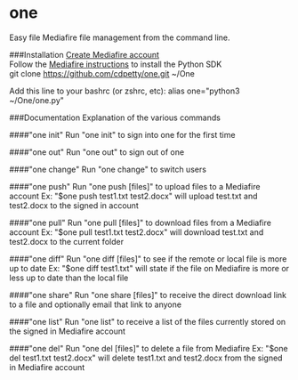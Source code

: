 one
===

Easy file Mediafire file management from the command line.

###Installation
[Create Mediafire account](https://www.mediafire.com/ssl_login.php)  
Follow the [Mediafire instructions](https://github.com/roman-yepishev/mediafire-python-open-sdk) to install the Python SDK  
git clone https://github.com/cdpetty/one.git ~/One

Add this line to your bashrc (or zshrc, etc):
alias one="python3 ~/One/one.py"

###Documentation
Explanation of the various commands

####"one init"
Run "one init" to sign into one for the first time

####"one out"
Run "one out" to sign out of one

####"one change"
Run "one change" to switch users

####"one push"
Run "one push [files]" to upload files to a Mediafire account
Ex: "$one push test1.txt test2.docx" will upload test.txt and test2.docx to the signed in account

####"one pull"
Run "one pull [files]" to download files from a Mediafire account
Ex: "$one pull test1.txt test2.docx" will download test.txt and test2.docx to the current folder

####"one diff"
Run "one diff [files]" to see if the remote or local file is more up to date
Ex: "$one diff test1.txt" will state if the file on Mediafire is more or less up to date than the local file

####"one share"
Run "one share [files]" to receive the direct download link to a file and optionally email that link to anyone

####"one list"
Run "one list" to receive a list of the files currently stored on the signed in Mediafire account

####"one del"
Run "one del [files]" to delete a file from Mediafire
Ex: "$one del test1.txt test2.docx" will delete test1.txt and test2.docx from the signed in Mediafire account
